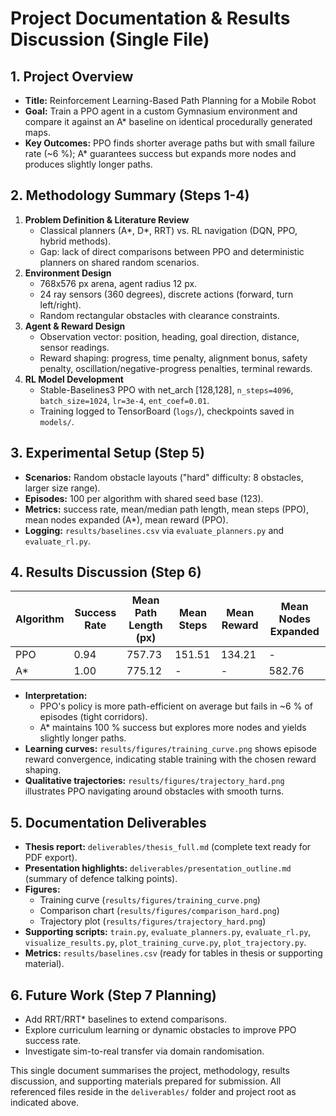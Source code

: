 # Project Documentation & Results Discussion (Single File)

## 1. Project Overview
- **Title:** Reinforcement Learning-Based Path Planning for a Mobile Robot  
- **Goal:** Train a PPO agent in a custom Gymnasium environment and compare it against an A* baseline on identical procedurally generated maps.  
- **Key Outcomes:** PPO finds shorter average paths but with small failure rate (~6 %); A* guarantees success but expands more nodes and produces slightly longer paths.

## 2. Methodology Summary (Steps 1-4)
1. **Problem Definition & Literature Review**  
   - Classical planners (A*, D*, RRT) vs. RL navigation (DQN, PPO, hybrid methods).  
   - Gap: lack of direct comparisons between PPO and deterministic planners on shared random scenarios.
2. **Environment Design**  
   - 768x576 px arena, agent radius 12 px.  
   - 24 ray sensors (360 degrees), discrete actions (forward, turn left/right).  
   - Random rectangular obstacles with clearance constraints.
3. **Agent & Reward Design**  
   - Observation vector: position, heading, goal direction, distance, sensor readings.  
   - Reward shaping: progress, time penalty, alignment bonus, safety penalty, oscillation/negative-progress penalties, terminal rewards.
4. **RL Model Development**  
   - Stable-Baselines3 PPO with net_arch [128,128], `n_steps=4096`, `batch_size=1024`, `lr=3e-4`, `ent_coef=0.01`.  
   - Training logged to TensorBoard (`logs/`), checkpoints saved in `models/`.

## 3. Experimental Setup (Step 5)
- **Scenarios:** Random obstacle layouts ("hard" difficulty: 8 obstacles, larger size range).  
- **Episodes:** 100 per algorithm with shared seed base (123).  
- **Metrics:** success rate, mean/median path length, mean steps (PPO), mean nodes expanded (A*), mean reward (PPO).  
- **Logging:** `results/baselines.csv` via `evaluate_planners.py` and `evaluate_rl.py`.

## 4. Results Discussion (Step 6)
| Algorithm | Success Rate | Mean Path Length (px) | Mean Steps | Mean Reward | Mean Nodes Expanded |
|-----------|--------------|-----------------------|------------|-------------|---------------------|
| PPO       | 0.94         | 757.73                | 151.51     | 134.21      | -                   |
| A*        | 1.00         | 775.12                | -          | -           | 582.76              |

- **Interpretation:**  
  - PPO's policy is more path-efficient on average but fails in ~6 % of episodes (tight corridors).  
  - A* maintains 100 % success but explores more nodes and yields slightly longer paths.  
- **Learning curves:** `results/figures/training_curve.png` shows episode reward convergence, indicating stable training with the chosen reward shaping.  
- **Qualitative trajectories:** `results/figures/trajectory_hard.png` illustrates PPO navigating around obstacles with smooth turns.

## 5. Documentation Deliverables
- **Thesis report:** `deliverables/thesis_full.md` (complete text ready for PDF export).  
- **Presentation highlights:** `deliverables/presentation_outline.md` (summary of defence talking points).  
- **Figures:**  
  - Training curve (`results/figures/training_curve.png`)  
  - Comparison chart (`results/figures/comparison_hard.png`)  
  - Trajectory plot (`results/figures/trajectory_hard.png`)  
- **Supporting scripts:** `train.py`, `evaluate_planners.py`, `evaluate_rl.py`, `visualize_results.py`, `plot_training_curve.py`, `plot_trajectory.py`.  
- **Metrics:** `results/baselines.csv` (ready for tables in thesis or supporting material).

## 6. Future Work (Step 7 Planning)
- Add RRT/RRT* baselines to extend comparisons.  
- Explore curriculum learning or dynamic obstacles to improve PPO success rate.  
- Investigate sim-to-real transfer via domain randomisation.  

This single document summarises the project, methodology, results discussion, and supporting materials prepared for submission. All referenced files reside in the `deliverables/` folder and project root as indicated above.
